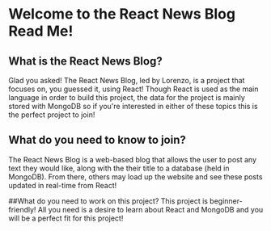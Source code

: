 # Welcome to the React News Blog Read Me!
## What is the React News Blog?
Glad you asked! The React News Blog, led by Lorenzo, is a project that focuses on,
you guessed it, using React! Though React is used as the main language in order to build this project,
the data for the project is mainly stored with MongoDB so if you're interested in either of these topics 
this is the perfect project to join! 

## What do you need to know to join? 
The React News Blog is a web-based blog that allows the user
to post any text they would like, along with the their title to a database (held in MongoDB). 
From there, others may load up the website and see these posts updated in real-time from React! 

##What do you need to work on this project?
This project is beginner-friendly! All you need is a desire to learn about React and MongoDB and
you will be a perfect fit for this project! 

